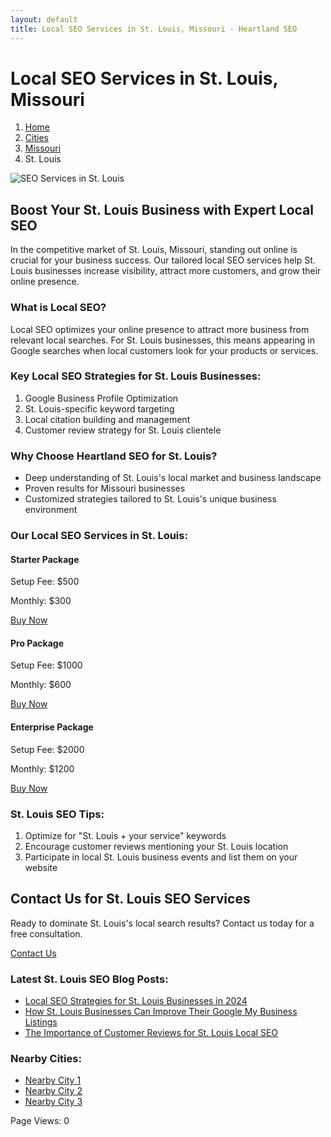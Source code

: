```yaml
---
layout: default
title: Local SEO Services in St. Louis, Missouri - Heartland SEO
---
```


# Local SEO Services in St. Louis, Missouri

<nav aria-label="Breadcrumb">
  <ol>
    <li><a href="/">Home</a></li>
    <li><a href="/cities">Cities</a></li>
    <li><a href="/cities/missouri">Missouri</a></li>
    <li>St. Louis</li>
  </ol>
</nav>

![SEO Services in St. Louis](/assets/images/st.-louis-seo.jpg)

## Boost Your St. Louis Business with Expert Local SEO

In the competitive market of St. Louis, Missouri, standing out online is crucial for your business success. Our tailored local SEO services help St. Louis businesses increase visibility, attract more customers, and grow their online presence.

### What is Local SEO?

Local SEO optimizes your online presence to attract more business from relevant local searches. For St. Louis businesses, this means appearing in Google searches when local customers look for your products or services.

### Key Local SEO Strategies for St. Louis Businesses:

1. Google Business Profile Optimization
2. St. Louis-specific keyword targeting
3. Local citation building and management
4. Customer review strategy for St. Louis clientele

### Why Choose Heartland SEO for St. Louis?

- Deep understanding of St. Louis's local market and business landscape
- Proven results for Missouri businesses
- Customized strategies tailored to St. Louis's unique business environment

### Our Local SEO Services in St. Louis:

<div class="packages">
  <div class="package">
    <h4>Starter Package</h4>
    <p>Setup Fee: $500</p>
    <p>Monthly: $300</p>
    <a href="https://buy.stripe.com/your_starter_package_link" class="btn">Buy Now</a>
  </div>
  <div class="package">
    <h4>Pro Package</h4>
    <p>Setup Fee: $1000</p>
    <p>Monthly: $600</p>
    <a href="https://buy.stripe.com/your_pro_package_link" class="btn">Buy Now</a>
  </div>
  <div class="package">
    <h4>Enterprise Package</h4>
    <p>Setup Fee: $2000</p>
    <p>Monthly: $1200</p>
    <a href="https://buy.stripe.com/your_enterprise_package_link" class="btn">Buy Now</a>
  </div>
</div>

### St. Louis SEO Tips:

1. Optimize for "St. Louis + your service" keywords
2. Encourage customer reviews mentioning your St. Louis location
3. Participate in local St. Louis business events and list them on your website

## Contact Us for St. Louis SEO Services

Ready to dominate St. Louis's local search results? Contact us today for a free consultation.

<a href="mailto:info@heartlandseo.com" class="btn">Contact Us</a>

### Latest St. Louis SEO Blog Posts:

- [Local SEO Strategies for St. Louis Businesses in 2024](/blog/st.-louis-local-seo-strategies-2024)
- [How St. Louis Businesses Can Improve Their Google My Business Listings](/blog/st.-louis-google-my-business-optimization)
- [The Importance of Customer Reviews for St. Louis Local SEO](/blog/st.-louis-customer-reviews-local-seo)

### Nearby Cities:
- [Nearby City 1](/cities/missouri/[NEARBY-CITY-1])
- [Nearby City 2](/cities/missouri/[NEARBY-CITY-2])
- [Nearby City 3](/cities/missouri/[NEARBY-CITY-3])

<div id="counter">Page Views: <span id="count">0</span></div>

<script>
  let count = localStorage.getItem('st.-louisPageViews') || 0;
  count++;
  document.getElementById('count').textContent = count;
  localStorage.setItem('st.-louisPageViews', count);
</script>
